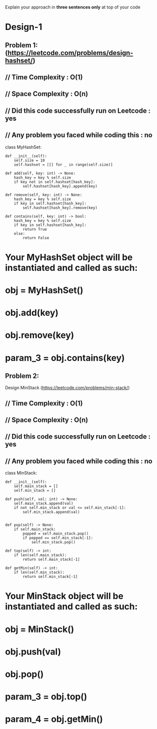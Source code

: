 Explain your approach in **three sentences only** at top of your code

# Design-1

## Problem 1:(https://leetcode.com/problems/design-hashset/)

## // Time Complexity : O(1)
## // Space Complexity : O(n)
## // Did this code successfully run on Leetcode : yes
## // Any problem you faced while coding this : no
class MyHashSet:

    def __init__(self):
        self.size = 10
        self.hashset = [[] for _ in range(self.size)]

    def add(self, key: int) -> None:
        hash_key = key % self.size
        if key not in self.hashset[hash_key]:
            self.hashset[hash_key].append(key)

    def remove(self, key: int) -> None:
        hash_key = key % self.size
        if key in self.hashset[hash_key]:
            self.hashset[hash_key].remove(key)

    def contains(self, key: int) -> bool:
        hash_key = key % self.size
        if key in self.hashset[hash_key]:
            return True
        else:
            return False
        

# Your MyHashSet object will be instantiated and called as such:
# obj = MyHashSet()
# obj.add(key)
# obj.remove(key)
# param_3 = obj.contains(key)


## Problem 2:
Design MinStack (https://leetcode.com/problems/min-stack/)

## // Time Complexity : O(1)
## // Space Complexity : O(n)
## // Did this code successfully run on Leetcode : yes
## // Any problem you faced while coding this : no
class MinStack:

    def __init__(self):
        self.main_stack = []
        self.min_stack = []

    def push(self, val: int) -> None:
        self.main_stack.append(val)
        if not self.min_stack or val <= self.min_stack[-1]:
            self.min_stack.append(val)


    def pop(self) -> None:
        if self.main_stack:
            popped = self.main_stack.pop()
            if popped == self.min_stack[-1]:
                self.min_stack.pop()

    def top(self) -> int:
        if len(self.main_stack):
            return self.main_stack[-1]
        
    def getMin(self) -> int:
        if len(self.min_stack):
            return self.min_stack[-1]


# Your MinStack object will be instantiated and called as such:
# obj = MinStack()
# obj.push(val)
# obj.pop()
# param_3 = obj.top()
# param_4 = obj.getMin()


